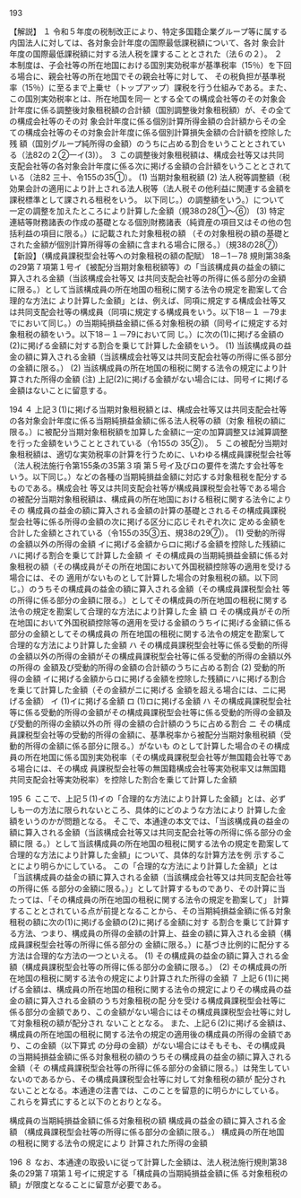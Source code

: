 193











【解説】
１ 令和５年度の税制改正により、特定多国籍企業グループ等に属する内国法人に対しては、各対象会計年度の国際最低課税額について、各対
象会計年度の国際最低課税額に対する法人税を課することとされた（法６の２）。
２ 本制度は、子会社等の所在地国における国別実効税率が基準税率（15％）を下回る場合に、親会社等の所在地国でその親会社等に対して、
その税負担が基準税率（15％）に至るまで上乗せ（トップアップ）課税を行う仕組みである。また、この国別実効税率とは、所在地国を同一
とする全ての構成会社等のその対象会計年度に係る調整後対象租税額の合計額（国別調整後対象租税額）が、その全ての構成会社等のその対
象会計年度に係る個別計算所得金額の合計額からその全ての構成会社等のその対象会計年度に係る個別計算損失金額の合計額を控除した残
額（国別グループ純所得の金額）のうちに占める割合をいうこととされている（法82の２②一イ(3)）。
３ この調整後対象租税額は、構成会社等又は共同支配会社等の各対象会計年度に係る次に掲げる金額の合計額をいうこととされている（法82
三十、令155の35①）。
(1) 当期対象租税額
(2) 法人税等調整額（税効果会計の適用により計上される法人税等（法人税その他利益に関連する金額を課税標準として課される租税をいう。
以下同じ。）の調整額をいう。）について一定の調整を加えたところにより計算した金額（規38の28①～⑥）
(3) 特定連結等財務諸表の作成の基礎となる個別財務諸表（純資産の項目又はその他の包括利益の項目に限る。）に記載された対象租税の額
（その対象租税の額の基礎とされた金額が個別計算所得等の金額に含まれる場合に限る。）（規38の28⑦）
【新設】（構成員課税型会社等への対象租税の額の配賦）
18－1－78 規則第38条の29第７項第１号イ｟被配分当期対象租税額等｠の「当該構成員の益金の額に算入される金額（当該構成会社等又
は共同支配会社等の所得に係る部分の金額に限る。）として当該構成員の所在地国の租税に関する法令の規定を勘案して合理的な方法に
より計算した金額」とは、例えば、同項に規定する構成会社等又は共同支配会社等の構成員（同項に規定する構成員をいう。以下18－１
－79までにおいて同じ。）の当期純損益金額に係る対象租税の額（同号イに規定する対象租税の額をいう。以下18－１－79において同
じ。）に次の(1)に掲げる金額の(2)に掲げる金額に対する割合を乗じて計算した金額をいう。
(1) 当該構成員の益金の額に算入される金額（当該構成会社等又は共同支配会社等の所得に係る部分の金額に限る。）
(2) 当該構成員の所在地国の租税に関する法令の規定により計算された所得の金額
(注) 上記(2)に掲げる金額がない場合には、同号イに掲げる金額はないことに留意する。

194
４ 上記３(1)に掲げる当期対象租税額とは、構成会社等又は共同支配会社等の各対象会計年度に係る当期純損益金額に係る法人税等の額（対象
租税の額に限る。）に被配分当期対象租税額を加算した金額に一定の加算調整又は減算調整を行った金額をいうこととされている（令155の
35②）。
５ この被配分当期対象租税額は、適切な実効税率の計算を行うために、いわゆる構成員課税型会社等（法人税法施行令第155条の35第３項
第５号イ及びロの要件を満たす会社等をいう。以下同じ。）などの各種の当期純損益金額に対応する対象租税を配分するものである。構成会社
等又は共同支配会社等が構成員課税型会社等である場合の被配分当期対象租税額は、構成員の所在地国における租税に関する法令によりその
構成員の益金の額に算入される金額の計算の基礎とされるその構成員課税型会社等に係る所得の金額の次に掲げる区分に応じそれぞれ次に
定める金額を合計した金額とされている（令155の35③五、規38の29⑦）。
(1) 受動的所得の金額以外の所得の金額 イに掲げる金額からロに掲げる金額を控除した残額にハに掲げる割合を乗じて計算した金額
イ その構成員の当期純損益金額に係る対象租税の額（その構成員がその所在地国において外国税額控除等の適用を受ける場合には、その
適用がないものとして計算した場合の対象租税の額。以下同じ。）のうちその構成員の益金の額に算入される金額（その構成員課税型会社
等の所得に係る部分の金額に限る。）としてその構成員の所在地国の租税に関する法令の規定を勘案して合理的な方法により計算した金
額
ロ その構成員がその所在地国において外国税額控除等の適用を受ける金額のうちイに掲げる金額に係る部分の金額としてその構成員の
所在地国の租税に関する法令の規定を勘案して合理的な方法により計算した金額
ハ その構成員課税型会社等に係る受動的所得の金額以外の所得の金額がその構成員課税型会社等に係る受動的所得の金額以外の所得の
金額及び受動的所得の金額の合計額のうちに占める割合
(2) 受動的所得の金額 イに掲げる金額からロに掲げる金額を控除した残額にハに掲げる割合を乗じて計算した金額（その金額がニに掲げる
金額を超える場合には、ニに掲げる金額）
イ (1)イに掲げる金額
ロ (1)ロに掲げる金額
ハ その構成員課税型会社等に係る受動的所得の金額がその構成員課税型会社等に係る受動的所得の金額及び受動的所得の金額以外の所
得の金額の合計額のうちに占める割合
ニ その構成員課税型会社等の受動的所得の金額に、基準税率から被配分当期対象租税額（受動的所得の金額に係る部分に限る。）がないも
のとして計算した場合のその構成員の所在地国に係る国別実効税率（その構成員課税型会社等が無国籍会社等である場合には、その構成
員課税型会社等の無国籍構成会社等実効税率又は無国籍共同支配会社等実効税率）を控除した割合を乗じて計算した金額

195
６ ここで、上記５(1)イの「合理的な方法により計算した金額」とは、必ずしも一の方法に限られないところ、具体的にどのような方法により
計算した金額をいうのかが問題となる。
そこで、本通達の本文では、「当該構成員の益金の額に算入される金額（当該構成会社等又は共同支配会社等の所得に係る部分の金額に限
る。）として当該構成員の所在地国の租税に関する法令の規定を勘案して合理的な方法により計算した金額」について、具体的な計算方法を例
示することにより明らかにしている。
この「合理的な方法により計算した金額」とは「当該構成員の益金の額に算入される金額（当該構成会社等又は共同支配会社等の所得に係
る部分の金額に限る。）」として計算するものであり、その計算に当たっては、「その構成員の所在地国の租税に関する法令の規定を勘案して」
計算することとされている点が前提となることから、その当期純損益金額に係る対象租税の額に次の(1)に掲げる金額の(2)に掲げる金額に対す
る割合を乗じて計算する方法、つまり、構成員の所得の金額の計算上、益金の額に算入される金額（構成員課税型会社等の所得に係る部分の
金額に限る。）に基づき比例的に配分する方法は合理的な方法の一つといえる。
(1) その構成員の益金の額に算入される金額（構成員課税型会社等の所得に係る部分の金額に限る。）
(2) その構成員の所在地国の租税に関する法令の規定により計算された所得の金額
７ 上記６(1)に掲げる金額は、構成員の所在地国の租税に関する法令の規定によりその構成員の益金の額に算入される金額のうち対象租税の配
分を受ける構成員課税型会社等に係る部分の金額であり、この金額がない場合にはその構成員課税型会社等に対して対象租税の額が配分され
ないこととなる。
 また、上記６(2)に掲げる金額は、構成員の所在地国の租税に関する法令の規定の適用後の構成員の所得の金額であり、この金額（以下算式
の分母の金額）がない場合にはそもそも、その構成員の当期純損益金額に係る対象租税の額のうちその構成員の益金の額に算入される金額（そ
の構成員課税型会社等の所得に係る部分の金額に限る。）は発生していないのであるから、その構成員課税型会社等に対して対象租税の額が
配分されないこととなる。本通達の注書では、このことを留意的に明らかにしている。
これらを算式にすると以下のとおりとなる。






構成員の当期純損益金額に係る対象租税の額
構成員の益金の額に算入される金額
（構成員課税型会社等の所得に係る部分の金額に限る。）
構成員の所在地国の租税に関する法令の規定により
計算された所得の金額

196
８ なお、本通達の取扱いに従って計算した金額は、法人税法施行規則第38条の29第７項第１号イに規定する「構成員の当期純損益金額に係
る対象租税の額」が限度となることに留意が必要である。